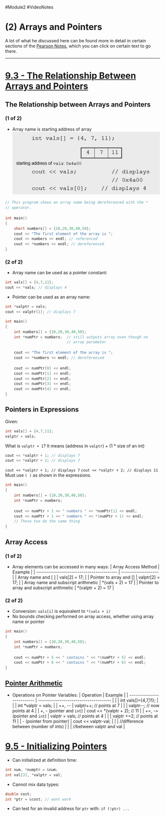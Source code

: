#Module2 #VideoNotes
# (2) Arrays and Pointers
A lot of what he discussed here can be found more in detail in certain sections of the [Pearson Notes](../Pearson%20Notes), which you can click on certain text to go there.
***
# [9.3 - The Relationship Between Arrays and Pointers](../Pearson%20Notes/9.3%20-%20The%20Relationship%20Between%20Arrays%20and%20Pointers.md)
## The Relationship between Arrays and Pointers 
### (1 of 2)
- Array name is starting address of array
![](2%20-%20Pointers%20and%20Arrays%20Photos/Pointers%20and%20Arrays%20-%20The%20Relationship%20between%20Arrays%20and%20Pointers%201.png)
```c++
// This program shows an array name being dereferenced with the *
// operator.

int main()
{
	short numbers[] = {10,20,30,40,50};
	cout << "The first element of the array is ";
	cout << numbers << endl; // referenced
	cout << *numbers << endl; // dereferenced
}
```
### (2 of 2)
- Array name can be used as a pointer constant:
```c++
int vals[] = {4,7,11};
cout << *vals; // displays 4
```
- Pointer can be used as an array name:
```c++
int *valptr = vals;
cout << valptr[1]; // displays 7
```

```c++
int main()
{
	int numbers[] = {10,20,30,40,50};
	int *numPtr = numbers;  // still outputs array even though no
							// array parameter
	
	cout << "The first element of the array is ";
	cout << *numbers << endl; // dereferenced

	cout << numPtr[0] << endl;
	cout << numPtr[1] << endl;
	cout << numPtr[2] << endl;
	cout << numPtr[3] << endl;
	cout << numPtr[4] << endl;
}
```

## Pointers in Expressions
Given:
```c++
int vals[] = {4,7,11};
valptr = vals;
```
What is `valptr + 1`? It means (address in `valptr`) + (1 * size of an int)
```c++
cout << *valptr + 1; // displays 7
cout << *valptr + 2; // displays 7
```
`cout << *valptr + 1; // displays 7`
`cout << *valptr + 2; // displays 11`
Must use `( )` as shown in the expressions.
```c++
int main()
{
	int numbers[] = {10,20,30,40,50};
	int *numPtr = numbers; 
	
	cout << numPtr + 1 << " numbers " << *numPtr[1] << endl;
	cout << numPtr + 1 << " numbers " << *(numPtr + 1) << endl;
	// These two do the same thing
}
```

## Array Access
### (1 of 2)
- Array elements can be accessed in many ways:
| Array Access Method                       | Example             |
| ----------------------------------------- | ------------------- |
| Array name and [ ]                         | vals[2] = 17;       |
| Pointer to array and []                   | valptr[2] = 17;     |
| Array name and subscript arithmetic       | \*(vals + 2) = 17   |
| Pointer to array and subscript arithmetic | \*(valptr + 2) = 17 |
### (2 of 2)
- Conversion: `vals[i]` is equivalent to `*(vals + i)`
- No bounds checking performed on array access, whether using array name or pointer
```C++
int main()
{
	int numbers[] = {10,20,30,40,50};
	int *numPtr = numbers;  
	
	cout << numPtr + 5 << " contains " << *(numPtr + 5) << endl;
	cout << numPtr + 6 << " contains " << *(numPtr + 6) << endl;
}
```

## [Pointer Arithmetic](../Pearson%20Notes/9.4%20-%20Pointer%20Arithmetic.md)
- Operations on Pointer Variables:
| Operation                  | Example                               |
| -------------------------- | ------------------------------------- |
|                            | int vals[]={4,7,11};                  |
|                            | int \*valptr = vals;                  |
| ++, --                     | valptr++; // points at 7              |
|                            | valptr--; // now points at 4          |
| +, - (pointer and `int`)   | cout << \*(valptr + 2); // 11         |
| +=, -= (pointer and `int`) | valptr = vals; // points at 4         |
|                            | valptr +=2; // points at 11           |
| - (pointer from pointer)   | cout << valptr-val;                   |
|                            | //difference between (number of ints) |
|                            | //between valptr and val              |

# [9.5 - Initializing Pointers](../Pearson%20Notes/9.5%20-%20Initializing%20Pointers.md)
- Can initialized at definition time:
```c++
int num, *numptr = &num;
int val[3], *valptr = val;
```
- Cannot mix data types:
```c++
double cost;
int *ptr = &cost; // wont work
```
- Can test for an invalid address for `ptr` with: `if (!ptr) ...`